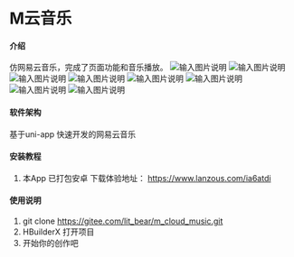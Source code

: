 # M云音乐

#### 介绍
仿网易云音乐，完成了页面功能和音乐播放。
![输入图片说明](https://images.gitee.com/uploads/images/2020/0312/142622_66737608_5272006.png "截屏2020-03-12下午2.05.48.png")
![输入图片说明](https://images.gitee.com/uploads/images/2020/0312/142648_67bcf888_5272006.png "截屏2020-03-12下午2.05.55.png")
![输入图片说明](https://images.gitee.com/uploads/images/2020/0312/142702_c83255d9_5272006.png "截屏2020-03-12下午2.06.11.png")
![输入图片说明](https://images.gitee.com/uploads/images/2020/0312/142724_c962192f_5272006.png "截屏2020-03-12下午2.06.20.png")
![输入图片说明](https://images.gitee.com/uploads/images/2020/0312/142752_91587d1f_5272006.png "截屏2020-03-12下午2.06.34.png")
![输入图片说明](https://images.gitee.com/uploads/images/2020/0312/142808_94ab8645_5272006.png "截屏2020-03-12下午2.06.42.png")
![输入图片说明](https://images.gitee.com/uploads/images/2020/0312/142914_9fcb8316_5272006.png "截屏2020-03-12下午2.06.52.png")
![输入图片说明](https://images.gitee.com/uploads/images/2020/0312/142924_6c087a07_5272006.png "截屏2020-03-12下午2.21.44.png")



#### 软件架构
基于uni-app 快速开发的网易云音乐


#### 安装教程

1.  本App 已打包安卓 下载体验地址： https://www.lanzous.com/ia6atdi


#### 使用说明

1.  git clone https://gitee.com/lit_bear/m_cloud_music.git
2.  HBuilderX 打开项目
3.  开始你的创作吧





